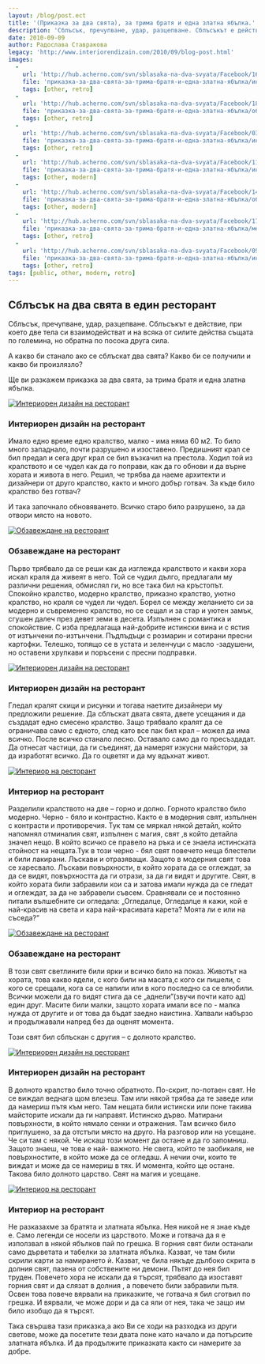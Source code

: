 ```yaml
---
layout: /blog/post.ect
title: '(Приказка за два свята), за трима братя и една златна ябълка.'
description: 'Сблъсък, пречупване, удар, разцепване. Сблъсъкът е действие, при което две тела си взаимодействат и на всяка от силите действа същата по големина, но обратна по посока друга сила. А какво би станало ако се сблъскат два свята? Какво би се получили и какво би произлязло? Ще ви разкажем приказка за два свята, за трима братя и една златна ябълка.'
date: 2010-09-09
author: Радослава Ставракова
legacy: 'http://www.interiorendizain.com/2010/09/blog-post.html'
images:
  -
    url: 'http://hub.acherno.com/svn/sblasaka-na-dva-svyata/Facebook/16_f.jpg'
    file: 'приказка-за-два-свята-за-трима-братя-и-една-златна-ябълка/интериорен-дизайн-на-класически-ресторант.jpg'
    tags: [other, retro]
  -
    url: 'http://hub.acherno.com/svn/sblasaka-na-dva-svyata/Facebook/18_f.jpg'
    file: 'приказка-за-два-свята-за-трима-братя-и-една-златна-ябълка/обзавеждане-на-класически-ресторант.jpg'
    tags: [other, retro]
  -
    url: 'http://hub.acherno.com/svn/sblasaka-na-dva-svyata/Facebook/03_f.bmp'
    file: 'приказка-за-два-свята-за-трима-братя-и-една-златна-ябълка/интериорен-дизайн-на-модерен-ресторант.jpg'
    tags: [other, retro]
  -
    url: 'http://hub.acherno.com/svn/sblasaka-na-dva-svyata/Facebook/11_f.bmp'
    file: 'приказка-за-два-свята-за-трима-братя-и-една-златна-ябълка/интериор-на-модерен-ресторант.jpg'
    tags: [other, modern]
  -
    url: 'http://hub.acherno.com/svn/sblasaka-na-dva-svyata/Facebook/14_f.bmp'
    file: 'приказка-за-два-свята-за-трима-братя-и-една-златна-ябълка/обзавеждане-на-модерен-ресторант.jpg'
    tags: [other, modern]
  -
    url: 'http://hub.acherno.com/svn/sblasaka-na-dva-svyata/Facebook/17_f.jpg'
    file: 'приказка-за-два-свята-за-трима-братя-и-една-златна-ябълка/мебели-и-обзавеждане-на-класически-ресторант.jpg'
    tags: [other, retro]
  -
    url: 'http://hub.acherno.com/svn/sblasaka-na-dva-svyata/Facebook/09_f.jpg'
    file: 'приказка-за-два-свята-за-трима-братя-и-една-златна-ябълка/интериор-на-класически-ресторант.jpg'
    tags: [other, retro]
tags: [public, other, modern, retro]
---
```

## Сблъсък на **два свята** в **един ресторант**
Сблъсък, пречупване, удар, разцепване. Сблъсъкът е действие, при което две тела си взаимодействат и на всяка от силите действа същата по големина, но обратна по посока друга сила.

А какво би станало ако се сблъскат два свята? Какво би се получили и какво би произлязло?

Ще ви разкажем приказка за два свята, за трима братя и една златна ябълка.

[![Интериорен дизайн на ресторант](приказка-за-два-свята-за-трима-братя-и-една-златна-ябълка/интериорен-дизайн-на-класически-ресторант.jpg)](http://acherno.bg/интериорен-дизайн/ресторант/сблъсък-на-два-свята/интериор.html)
### Интериорен дизайн на **ресторант**

Имало едно време едно кралство, малко - има няма 60 м2. То било много западнало, почти разрушено и изоставено. Предишният крал се бил предал и сега друг крал се бил възкачил на престола. Ходил той из кралството и се чудел как да го поправи, как да го обнови и да върне хората и живота в него. Решил, че трябва да наеме архитекти и дизайнери от друго кралство, както и много добър готвач. За къде било кралство без готвач?

И така започнало обновяването. Всичко старо било разрушено, за да отвори място на новото.

[![Обзавеждане на ресторант](приказка-за-два-свята-за-трима-братя-и-една-златна-ябълка/обзавеждане-на-класически-ресторант.jpg)](http://acherno.bg/интериорен-дизайн/ресторант/сблъсък-на-два-свята/интериор.html)
### Обзавеждане на **ресторант**

Първо трябвало да се реши как да изглежда кралството и какви хора искал краля да живеят в него. Той се чудил дълго, предлагали му различни решения, обмислял ги, но все така бил на кръстопът. Спокойно кралство, модерно кралство, приказно кралство, уютно кралство, но краля се чудел ли чудел. Борел се между желанието си за модерно и съвременно кралство, но се сещал и за стар и уютен замък, сгушен далеч през девет земи в десета. Изпълнен с романтика и спокойствие. С изба предлагаща най-добрите истински вина и с ястия от изтънчени по-изтънчени. Пъдпъдъци с розмарин и сотирани пресни картофки. Телешко, топящо се в устата и зеленчуци с масло -задушени, но оставени хрупкави и поръсени с пресни подправки. 

[![Интериорен дизайн на ресторант](приказка-за-два-свята-за-трима-братя-и-една-златна-ябълка/интериорен-дизайн-на-модерен-ресторант.jpg)](http://acherno.bg/интериорен-дизайн/ресторант/сблъсък-на-два-свята/интериор.html)
### Интериорен дизайн на **ресторант**

Гледал кралят скици и рисунки и тогава наетите дизайнери му предложили решение. Да сблъскат двата свята, двете усещания и да създадат едно смесено кралство. Защо трябвало кралят да се ограничава само с едното, след като все пак бил крал – можел да има всичко. После всичко станало лесно. Оставало само да го пресъздадат. Да отнесат частици, да ги съединят, да намерят изкусни майстори, за да изработят всичко. Да го оцветят и да му вдъхнат живот.

[![Интериор на ресторант](приказка-за-два-свята-за-трима-братя-и-една-златна-ябълка/интериор-на-модерен-ресторант.jpg)](http://acherno.bg/интериорен-дизайн/ресторант/сблъсък-на-два-свята/интериор.html)
### Интериор на **ресторант**

Разделили кралството на две – горно и долно. Горното кралство било модерно. Черно - бяло и контрастно. Както е в модерния свят, изпълнен с контрасти и противоречия. Тук там се мяркал някой детайл, който напомнял отминалия свят, изпълнен с магия, свят ,в който детайла значел нещо. В който всичко се правело на ръка и се знаела истинската стойност на нещата.Тук в този черно - бял свят повечето неща блестели и били лакирани. Лъскави и отразяващи. Защото в модерния свят това се харесвало. Лъскави повърхности, в който хората да се оглеждат, за да се видят, повърхността да ги отрази, за да ги видят и другите. Свят, в който хората били забравили кои са и затова имали нужда да се гледат и оглеждат, за да не забравели съвсем. Сравнявали се и постоянно питали вълшебните си огледала: „Огледалце, Огледалце я кажи, кой е най-красив на света и кара най-красивата карета? Моята ли е или на съседа?”

[![Обзавеждане на ресторант](приказка-за-два-свята-за-трима-братя-и-една-златна-ябълка/обзавеждане-на-модерен-ресторант.jpg)](http://acherno.bg/интериорен-дизайн/ресторант/сблъсък-на-два-свята/интериор.html)
### Обзавеждане на **ресторант**

В този свят светлините били ярки и всичко било на показ. Животът на хората, това какво ядели, с кого били на масата,с кого си пишели, с кого се срещали, кога са се напили или в кого последно са се влюбили. Всички можели да го видят стига да се „аднели”(звучи почти като ад) един друг. Масите били малки, защото хората имали все по - малка нужда от другите и от това да бъдат заедно наистина. Хапвали набързо и продължавали напред без да оценят момента.

Този свят бил сблъскан с другия – с долното кралство.

[![Интериорен дизайн на ресторант](приказка-за-два-свята-за-трима-братя-и-една-златна-ябълка/мебели-и-обзавеждане-на-класически-ресторант.jpg)](http://acherno.bg/интериорен-дизайн/ресторант/сблъсък-на-два-свята/интериор.html)
### Интериорен дизайн на **ресторант**

В долното кралство било точно обратното. По-скрит, по-потаен свят. Не се виждал веднага щом влезеш. Там или някой трябва да те заведе или да намериш пътя към него. Там нещата били истински или поне такива майсторите искали да ги направят. Истинско дърво. Матирани повърхности, в който нямало сенки и отражения. Там всичко било приглушено, за да отстъпи място на друго. На разговор или на усещане. Че си там с някой. Че искаш този момент да остане и да го запомниш. Защото знаеш, че това е най- важното. Не света, който те заобикаля, не повърхностите, в който може да се огледаш. А нечии очи, които те виждат и може да се намериш в тях. И момента, който ще остане. Такова било долното царство. Свят на магия и усещане.

[![Интериор на ресторант](приказка-за-два-свята-за-трима-братя-и-една-златна-ябълка/интериор-на-класически-ресторант.jpg)](http://acherno.bg/интериорен-дизайн/ресторант/сблъсък-на-два-свята/интериор.html)
### Интериор на **ресторант**

Не разказахме за братята и златната ябълка. Нея никой не я знае къде е. Само легенди се носели из царството. Може и готвача да я е използвал в някой ябълков пай по грешка. В горния свят били останали само дърветата и табелки за златната ябълка. Казват, че там били скрили карти за намирането ѝ. Казват, че била някъде дълбоко скрита в долния свят, пазена от собствените ни демони. Пътят до нея бил труден. Повечето хора не искали да я търсят, трябвало да изоставят горния свят и да слязат в долния , а повечето били забравили пътя. Освен това повече вярвали на приказките, че готвача я бил сготвил по грешка. И вярвали, че може дори и да са яли от нея, така че защо им било изобщо да я търсят.

Така свършва тази приказка,а ако Ви се ходи на разходка из други светове, може да посетите тези двата поне като начало и да потърсите златната ябълка. И да продължите приказката както си намерите за добре.